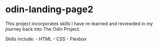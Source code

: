 # odin-landing-page2

This project incorporates skills I have re-learned and reviewded in my journey back into The Odin Project.

Skills include:
    - HTML
    - CSS
    - Flexbox